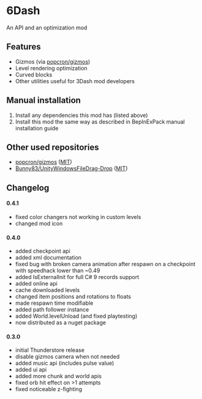 # 6Dash
An API and an optimization mod

## Features
- Gizmos (via [popcron/gizmos](https://github.com/popcron/gizmos))
- Level rendering optimization
- Curved blocks
- Other utilities useful for 3Dash mod developers

## Manual installation
1. Install any dependencies this mod has (listed above)
2. Install this mod the same way as described in BepInExPack manual installation guide

## Other used repositories
- [popcron/gizmos](https://github.com/popcron/gizmos)
  ([MIT](https://github.com/popcron/gizmos/blob/master/LICENSE))
- [Bunny83/UnityWindowsFileDrag-Drop](https://github.com/Bunny83/UnityWindowsFileDrag-Drop)
  ([MIT](https://github.com/Bunny83/UnityWindowsFileDrag-Drop/blob/master/LICENSE))

## Changelog

#### 0.4.1
* fixed color changers not working in custom levels
* changed mod icon

#### 0.4.0
* added checkpoint api
* added xml documentation
* fixed bug with broken camera animation after respawn on a checkpoint with speedhack lower than ~0.49
* added IsExternalInit for full C# 9 records support
* added online api
* cache downloaded levels
* changed item positions and rotations to floats
* made respawn time modifiable
* added path follower instance
* added World.levelUnload (and fixed playtesting)
* now distributed as a nuget package

#### 0.3.0
* initial Thunderstore release
* disable gizmos camera when not needed
* added music api (includes pulse value)
* added ui api
* added more chunk and world apis
* fixed orb hit effect on >1 attempts
* fixed noticeable z-fighting
